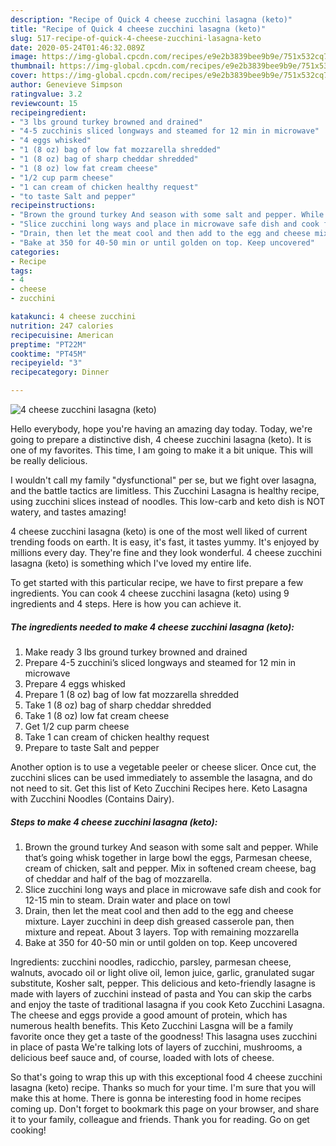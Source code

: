 ```yaml
---
description: "Recipe of Quick 4 cheese zucchini lasagna (keto)"
title: "Recipe of Quick 4 cheese zucchini lasagna (keto)"
slug: 517-recipe-of-quick-4-cheese-zucchini-lasagna-keto
date: 2020-05-24T01:46:32.089Z
image: https://img-global.cpcdn.com/recipes/e9e2b3839bee9b9e/751x532cq70/4-cheese-zucchini-lasagna-keto-recipe-main-photo.jpg
thumbnail: https://img-global.cpcdn.com/recipes/e9e2b3839bee9b9e/751x532cq70/4-cheese-zucchini-lasagna-keto-recipe-main-photo.jpg
cover: https://img-global.cpcdn.com/recipes/e9e2b3839bee9b9e/751x532cq70/4-cheese-zucchini-lasagna-keto-recipe-main-photo.jpg
author: Genevieve Simpson
ratingvalue: 3.2
reviewcount: 15
recipeingredient:
- "3 lbs ground turkey browned and drained"
- "4-5 zucchinis sliced longways and steamed for 12 min in microwave"
- "4 eggs whisked"
- "1 (8 oz) bag of low fat mozzarella shredded"
- "1 (8 oz) bag of sharp cheddar shredded"
- "1 (8 oz) low fat cream cheese"
- "1/2 cup parm cheese"
- "1 can cream of chicken healthy request"
- "to taste Salt and pepper"
recipeinstructions:
- "Brown the ground turkey And season with some salt and pepper. While that’s going whisk together in large bowl the eggs, Parmesan cheese, cream of chicken, salt and pepper. Mix in softened cream cheese, bag of cheddar and half of the bag of mozzarella."
- "Slice zucchini long ways and place in microwave safe dish and cook for 12-15 min to steam. Drain water and place on towl"
- "Drain, then let the meat cool and then add to the egg and cheese mixture. Layer zucchini in deep dish greased casserole pan, then mixture and repeat. About 3 layers. Top with remaining mozzarella"
- "Bake at 350 for 40-50 min or until golden on top. Keep uncovered"
categories:
- Recipe
tags:
- 4
- cheese
- zucchini

katakunci: 4 cheese zucchini 
nutrition: 247 calories
recipecuisine: American
preptime: "PT22M"
cooktime: "PT45M"
recipeyield: "3"
recipecategory: Dinner

---
```



![4 cheese zucchini lasagna (keto)](https://img-global.cpcdn.com/recipes/e9e2b3839bee9b9e/751x532cq70/4-cheese-zucchini-lasagna-keto-recipe-main-photo.jpg)

Hello everybody, hope you're having an amazing day today. Today, we're going to prepare a distinctive dish, 4 cheese zucchini lasagna (keto). It is one of my favorites. This time, I am going to make it a bit unique. This will be really delicious.

I wouldn&#39;t call my family &#34;dysfunctional&#34; per se, but we fight over lasagna, and the battle tactics are limitless. This Zucchini Lasagna is healthy recipe, using zucchini slices instead of noodles. This low-carb and keto dish is NOT watery, and tastes amazing!

4 cheese zucchini lasagna (keto) is one of the most well liked of current trending foods on earth. It is easy, it's fast, it tastes yummy. It's enjoyed by millions every day. They're fine and they look wonderful. 4 cheese zucchini lasagna (keto) is something which I've loved my entire life.


To get started with this particular recipe, we have to first prepare a few ingredients. You can cook 4 cheese zucchini lasagna (keto) using 9 ingredients and 4 steps. Here is how you can achieve it.

<!--inarticleads1-->

##### The ingredients needed to make 4 cheese zucchini lasagna (keto):

1. Make ready 3 lbs ground turkey browned and drained
1. Prepare 4-5 zucchini’s sliced longways and steamed for 12 min in microwave
1. Prepare 4 eggs whisked
1. Prepare 1 (8 oz) bag of low fat mozzarella shredded
1. Take 1 (8 oz) bag of sharp cheddar shredded
1. Take 1 (8 oz) low fat cream cheese
1. Get 1/2 cup parm cheese
1. Take 1 can cream of chicken healthy request
1. Prepare to taste Salt and pepper


Another option is to use a vegetable peeler or cheese slicer. Once cut, the zucchini slices can be used immediately to assemble the lasagna, and do not need to sit. Get this list of Keto Zucchini Recipes here. Keto Lasagna with Zucchini Noodles (Contains Dairy). 

<!--inarticleads2-->

##### Steps to make 4 cheese zucchini lasagna (keto):

1. Brown the ground turkey And season with some salt and pepper. While that’s going whisk together in large bowl the eggs, Parmesan cheese, cream of chicken, salt and pepper. Mix in softened cream cheese, bag of cheddar and half of the bag of mozzarella.
1. Slice zucchini long ways and place in microwave safe dish and cook for 12-15 min to steam. Drain water and place on towl
1. Drain, then let the meat cool and then add to the egg and cheese mixture. Layer zucchini in deep dish greased casserole pan, then mixture and repeat. About 3 layers. Top with remaining mozzarella
1. Bake at 350 for 40-50 min or until golden on top. Keep uncovered


Ingredients: zucchini noodles, radicchio, parsley, parmesan cheese, walnuts, avocado oil or light olive oil, lemon juice, garlic, granulated sugar substitute, Kosher salt, pepper. This delicious and keto-friendly lasagne is made with layers of zucchini instead of pasta and You can skip the carbs and enjoy the taste of traditional lasagna if you cook Keto Zucchini Lasagna. The cheese and eggs provide a good amount of protein, which has numerous health benefits. This Keto Zucchini Lasgna will be a family favorite once they get a taste of the goodness! This lasagna uses zucchini in place of pasta We&#39;re talking lots of layers of zucchini, mushrooms, a delicious beef sauce and, of course, loaded with lots of cheese. 

So that's going to wrap this up with this exceptional food 4 cheese zucchini lasagna (keto) recipe. Thanks so much for your time. I'm sure that you will make this at home. There is gonna be interesting food in home recipes coming up. Don't forget to bookmark this page on your browser, and share it to your family, colleague and friends. Thank you for reading. Go on get cooking!
